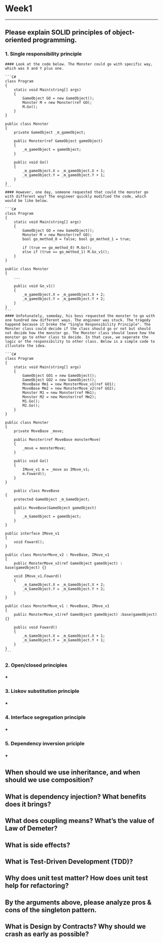 # Week1
---
## Please explain SOLID principles of object-oriented programming.
### 1. Single responsibility principle
    #### Look at the code below. The Monster could go with specific way, which was X and Y plus one. 
    
    ```C#
    class Program
    {
        static void Main(string[] args)
        {
            GameObject GO = new GameObject();
            Monster M = new Monster(ref GO);
            M.Go();
        }
    }
    
    public class Monster
    {
        private GameObject _m_gameObject;
    
        public Monster(ref GameObject gameObject)
        {
            _m_gameObject = gameObject;
        }
    
        public void Go()
        {
            _m_gameObject.X = _m_gameObject.X + 1;
            _m_gameObject.Y = _m_gameObject.Y + 1;
        }
    }
    ```
    #### However, one day, someone requested that could the monster go with different way? The engineer quickly modified the code, which would be like below.
    
    ```C#
    class Program
    {
        static void Main(string[] args)
        {
            GameObject GO = new GameObject();
            Monster M = new Monster(ref GO);
            bool go_method_0 = false; bool go_method_1 = true;

            if (true == go_method_0) M.Go();
            else if (true == go_method_1) M.Go_v1();
        }
    }    
    
    public class Monster
    {
        ...
        
        public void Go_v1()
        {
            _m_gameObject.X = _m_gameObject.X + 2;
            _m_gameObject.Y = _m_gameObject.Y + 2;
        }
    }    
    ```
    #### Unfotunately, someday, his boss requested the monster to go with one hundred new different ways. The engineer was stuck. The tragedy happend because it broke the "Single Responsibility Principle". The Monster class could decide if the class should go or not but should not decide how the monster go. The Monster class should leave how the monster go to other class to decide. In that case, we seperate the logic or the responsibility to other class. Below is a simple code to illustate the idea.
    
    ```C#
    class Program
    {
        static void Main(string[] args)
        {
            GameObject GO1 = new GameObject();
            GameObject GO2 = new GameObject();
            MoveBase Mm1 = new MonsterMove_v1(ref GO1);
            MoveBase Mm2 = new MonsterMove_v2(ref GO2);
            Monster M1 = new Monster(ref Mm1);
            Monster M2 = new Monster(ref Mm2);
            M1.Go();
            M2.Go();
        }
    } 
    
    public class Monster
    {
        private MoveBase _move;
    
        public Monster(ref MoveBase monsterMove)
        {
            _move = monsterMove;
        }
    
        public void Go()
        {
            IMove_v1 m = _move as IMove_v1;
            m.Foward();
        }
    }
    
        public class MoveBase
    {
        protected GameObject _m_GameObject;
    
        public MoveBase(GameObject gameObject)
        {
            _m_GameObject = gameObject;
        }
    }
    
    public interface IMove_v1
    {
        void Foward();
    }
    
    public class MonsterMove_v2 : MoveBase, IMove_v1
    {
        public MonsterMove_v2(ref GameObject gameObject) : base(gameObject) {}
    
        void IMove_v1.Foward()
        {
            _m_GameObject.X = _m_GameObject.X + 2;
            _m_GameObject.Y = _m_GameObject.Y + 2;
        }
    }
    
    public class MonsterMove_v1 : MoveBase, IMove_v1
    {
        public MonsterMove_v1(ref GameObject gameObject) :base(gameObject) {}
    
        public void Foward()
        {
            _m_GameObject.X = _m_GameObject.X + 1;
            _m_GameObject.Y = _m_GameObject.Y + 1;
        }
    }
    ```
    
### 2. Open/closed principles
### *
### 3. Liskov substitution principle
### *
### 4. Interface segregation principle
### * 
### 5. Dependency inversion priciple
### *
## When should we use inheritance, and when should we use composition?
## What is dependency injection? What benefits does it brings?
## What does coupling means? What’s the value of Law of Demeter?
## What is side effects?
## What is Test-Driven Development (TDD)?
## Why does unit test matter? How does unit test help for refactoring?
## By the arguments above, please analyze pros & cons of the singleton pattern.
## What is Design by Contracts? Why should we crash as early as possible?
